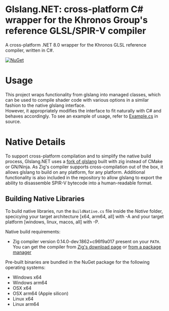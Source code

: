# Glslang.NET: cross-platform C# wrapper for the Khronos Group's reference GLSL/SPIR-V compiler 

A cross-platform .NET 8.0 wrapper for the Khronos GLSL reference compiler, written in C#. 

[![NuGet](https://img.shields.io/nuget/v/Glslang.NET.svg)](https://www.nuget.org/packages/Glslang.NET)

# Usage

This project wraps functionality from glslang into managed classes, which can be used to compile shader code with various options in a similar fashion to the native glslang interface.<br> However, it appropriately modifies the interface to fit naturally with C# and behaves accordingly. To see an example of usage, refer to [Example.cs](https://github.com/sinnwrig/Glslang.NET/blob/main/Example/Example.cs) in source.

# Native Details

To support cross-platform compilation and to simplify the native build process, Glslang.NET uses a [fork of glslang](https://github.com/sinnwrig/glslang-zig) built with zig instead of CMake or GN/Ninja. As Zig's compiler supports cross-compilation out of the box, it allows glslang to build on any platform, for any platform. Additional functionality is also included in the repository to allow glslang to export the ability to disassemble SPIR-V bytecode into a human-readable format. 

## Building Native Libraries

To build native libraries, run the `BuildNative.cs` file inside the _Native_ folder, specicying your target architecture [x64, arm64, all] with -A and your target platform [windows, linux, macos, all] with -P.
 
Native build requirements:
- Zig compiler version 0.14.0-dev.1862+c96f9a017 present on your `PATH`. You can get the compiler from [Zig's download page](https://ziglang.org/download/) or [from a package manager](https://github.com/ziglang/zig/wiki/Install-Zig-from-a-Package-Manager)
 
Pre-built binaries are bundled in the NuGet package for the following operating systems:
- Windows x64
- Windows arm64
- OSX x64
- OSX arm64 (Apple silicon)
- Linux x64
- Linux arm64